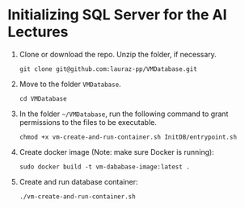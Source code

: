# Initializing SQL Server for the AI Lectures

1. Clone or download the repo. Unzip the folder, if necessary.
    ```
    git clone git@github.com:lauraz-pp/VMDatabase.git
    ```

2. Move to the folder `VMDatabase`.
    ```
    cd VMDatabase
    ```

3. In the folder `~/VMDatabase`, run the following command to grant permissions to the files to be executable.
    ```
    chmod +x vm-create-and-run-container.sh InitDB/entrypoint.sh
    ```

4. Create docker image (Note: make sure Docker is running):
    ```
    sudo docker build -t vm-dababase-image:latest .
    ```

5. Create and run database container:
    ```
    ./vm-create-and-run-container.sh
    ```
